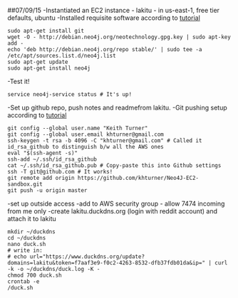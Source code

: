 ##07/09/15
-Instantiated an EC2 instance - lakitu - in us-east-1, free tier defaults, ubuntu
-Installed requisite software according to [tutorial](https://www.digitalocean.com/community/tutorials/how-to-install-neo4j-on-an-ubuntu-vps)
```
sudo apt-get install git
wget -O - http://debian.neo4j.org/neotechnology.gpg.key | sudo apt-key add -
echo 'deb http://debian.neo4j.org/repo stable/' | sudo tee -a /etc/apt/sources.list.d/neo4j.list
sudo apt-get update
sudo apt-get install neo4j
```

-Test it!
```
service neo4j-service status # It's up!
```

-Set up github repo, push notes and readmefrom lakitu.
-Git pushing setup according to [tutorial](https://help.github.com/articles/generating-ssh-keys/)
```
git config --global user.name "Keith Turner"
git config --global user.email khturner@gmail.com
ssh-keygen -t rsa -b 4096 -C "khturner@gmail.com" # Called it id_rsa_github to distinguish b/w all the AWS ones
eval "$(ssh-agent -s)"
ssh-add ~/.ssh/id_rsa_github
cat ~/.ssh/id_rsa_github.pub # Copy-paste this into Github settings
ssh -T git@github.com # It works!
git remote add origin https://github.com/khturner/Neo4J-EC2-sandbox.git
git push -u origin master
```

-set up outside access
-add to AWS security group - allow 7474 incoming from me only
-create lakitu.duckdns.org (login with reddit account) and attach it to lakitu
```
mkdir ~/duckdns
cd ~/duckdns
nano duck.sh
# write in:
# echo url="https://www.duckdns.org/update?domains=lakitu&token=f7aaf3e9-f0c2-4263-8532-dfb37fdb01da&ip=" | curl -k -o ~/duckdns/duck.log -K -
chmod 700 duck.sh
crontab -e
/duck.sh
```